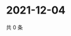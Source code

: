 # 2021-12-04

共 0 条

<!-- BEGIN WEIBO -->
<!-- 最后更新时间 Sat Dec 04 2021 09:51:49 GMT+0800 (China Standard Time) -->

<!-- END WEIBO -->
